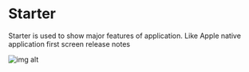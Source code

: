 # Starter
Starter is used to show major features of application. Like Apple native application first screen release notes

![img alt](https://github.com/ktrkathir/Starter/blob/master/Simulator%20Screen%20Shot%20-%20iPhone%208%20-%202019-11-09%20at%2022.14.10.png?raw=true)
